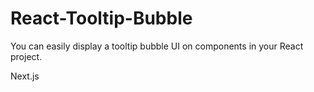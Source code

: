 # React-Tooltip-Bubble

You can easily display a tooltip bubble UI on components in your React project.

Next.js
